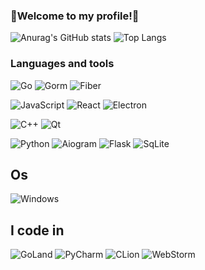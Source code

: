 ### 🐖Welcome to my profile!🐖
![Anurag's GitHub stats](https://github-readme-stats.vercel.app/api?username=KXRXH&theme=tokyonight&show_icons=true) ![Top Langs](https://github-readme-stats.vercel.app/api/top-langs/?username=KXRXH&layout=compact&theme=tokyonight&show_icons=true)

### Languages and tools

![Go](https://img.shields.io/badge/-Go-000?&logo=Go&logoColor=00FFFF)
![Gorm](https://img.shields.io/badge/-Gorm-000?&logo=Go&logoColor=00FFFF)
![Fiber](https://img.shields.io/badge/-Fiber-000?&logo=Go&logoColor=00FFFF)


![JavaScript](https://img.shields.io/badge/-JavaScript-000?&logo=JavaScript)
![React](https://img.shields.io/badge/-React-000?&logo=React)
![Electron](https://img.shields.io/badge/-Electron-000?&logo=Electron)

![C++](https://img.shields.io/badge/-C++-000?&logo=c%2b%2b&logoColor=00599C)
![Qt](https://img.shields.io/badge/-Qt-000?&logo=Qt)

![Python](https://img.shields.io/badge/-Python-000?&logo=Python)
![Aiogram](https://img.shields.io/badge/-AIOgram-000?&logo=Telegram)
![Flask](https://img.shields.io/badge/-Flask-000?&logo=Flask)
![SqLite](https://img.shields.io/badge/-SqLite-000?&logo=SqLite&logoColor=89CFF0)



## Os
![Windows](https://img.shields.io/badge/-Windows-000?&logo=Windows&logoColor=00adef)

## I code in
![GoLand](https://img.shields.io/badge/-GoLand-000?&logo=GoLand&logoColor=A020F0)
![PyCharm](https://img.shields.io/badge/-PyCharm-000?&logo=PyCharm&logoColor=E3E500)
![CLion](https://img.shields.io/badge/-CLion-000?&logo=CLion&logoColor=21B6A8)
![WebStorm](https://img.shields.io/badge/-WebStorm-000?&logo=WebStorm&logoColor=00BFFF)
<!--
**KXRXH/KXRXH** is a ✨ _special_ ✨ repository because its `README.md` (this file) appears on your GitHub profile.

Here are some ideas to get you started:

- 🔭 I’m currently working on ...
- 🌱 I’m currently learning ...
- 👯 I’m looking to collaborate on ...
- 🤔 I’m looking for help with ...
- 💬 Ask me about ...
- 📫 How to reach me: ...
- 😄 Pronouns: ...
- ⚡ Fun fact: ...
-->
